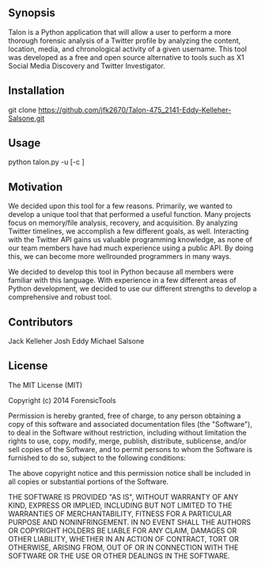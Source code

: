 ## Synopsis

Talon is a Python application that will allow a user to perform a more thorough forensic analysis of a Twitter profile by analyzing the content, location, media, and chronological activity of a given username. This tool was developed as a free and open source alternative to tools such as X1 Social Media Discovery and Twitter Investigator.

## Installation

git clone https://github.com/jfk2670/Talon-475_2141-Eddy-Kelleher-Salsone.git

## Usage

python talon.py -­u <username> [-c <count>]

## Motivation

We decided upon this tool for a few reasons. Primarily, we wanted to develop a unique tool that that performed a useful function. Many projects focus on memory/file analysis, recovery, and acquisition. By analyzing Twitter timelines, we accomplish a few different goals, as well. Interacting with the Twitter API gains us valuable programming knowledge, as none of our team members have had much experience using a public API. By doing this, we can become more well­rounded programmers in many ways. 
 
We decided to develop this tool in Python because all members were familiar with this language. With experience in a few different areas of Python development, we decided to use our different strengths to develop a comprehensive and robust tool. 

## Contributors

Jack Kelleher
Josh Eddy
Michael Salsone

## License

The MIT License (MIT)

Copyright (c) 2014 ForensicTools

Permission is hereby granted, free of charge, to any person obtaining a copy of this software and associated documentation files (the "Software"), to deal in the Software without restriction, including without limitation the rights to use, copy, modify, merge, publish, distribute, sublicense, and/or sell copies of the Software, and to permit persons to whom the Software is furnished to do so, subject to the following conditions:

The above copyright notice and this permission notice shall be included in all copies or substantial portions of the Software.

THE SOFTWARE IS PROVIDED "AS IS", WITHOUT WARRANTY OF ANY KIND, EXPRESS OR IMPLIED, INCLUDING BUT NOT LIMITED TO THE WARRANTIES OF MERCHANTABILITY, FITNESS FOR A PARTICULAR PURPOSE AND NONINFRINGEMENT. IN NO EVENT SHALL THE AUTHORS OR COPYRIGHT HOLDERS BE LIABLE FOR ANY CLAIM, DAMAGES OR OTHER LIABILITY, WHETHER IN AN ACTION OF CONTRACT, TORT OR OTHERWISE, ARISING FROM, OUT OF OR IN CONNECTION WITH THE SOFTWARE OR THE USE OR OTHER DEALINGS IN THE SOFTWARE.

